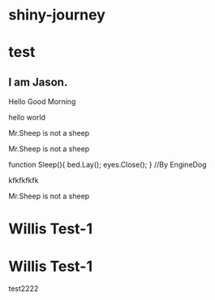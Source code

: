 # shiny-journey


# test

## I am Jason.




Hello Good Morning

hello world

Mr.Sheep is not a sheep

Mr.Sheep is not a sheep

function Sleep(){
    bed.Lay();
    eyes.Close();
} //By EngineDog

kfkfkfkfk

Mr.Sheep is not a sheep

# Willis Test-1


# Willis Test-1

test2222